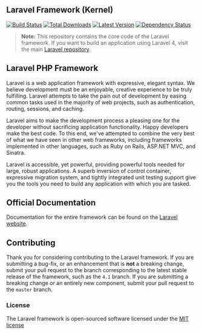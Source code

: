 ## Laravel Framework (Kernel)

[![Build Status](https://travis-ci.org/laravel/framework.svg)](https://travis-ci.org/laravel/framework)
[![Total Downloads](https://img.shields.io/packagist/dm/laravel/framework.svg)](https://packagist.org/packages/laravel/framework)
[![Latest Version](http://img.shields.io/github/tag/laravel/framework.svg)](https://github.com/laravel/framework/releases)
[![Dependency Status](https://www.versioneye.com/php/laravel:framework/badge.svg)](https://www.versioneye.com/php/laravel:framework)

> **Note:** This repository contains the core code of the Laravel framework. If you want to build an application using Laravel 4, visit the main [Laravel repository](https://github.com/laravel/laravel).

## Laravel PHP Framework

Laravel is a web application framework with expressive, elegant syntax. We believe development must be an enjoyable, creative experience to be truly fulfilling. Laravel attempts to take the pain out of development by easing common tasks used in the majority of web projects, such as authentication, routing, sessions, and caching.

Laravel aims to make the development process a pleasing one for the developer without sacrificing application functionality. Happy developers make the best code. To this end, we've attempted to combine the very best of what we have seen in other web frameworks, including frameworks implemented in other languages, such as Ruby on Rails, ASP.NET MVC, and Sinatra.

Laravel is accessible, yet powerful, providing powerful tools needed for large, robust applications. A superb inversion of control container, expressive migration system, and tightly integrated unit testing support give you the tools you need to build any application with which you are tasked.

## Official Documentation

Documentation for the entire framework can be found on the [Laravel website](http://laravel.com/docs).

## Contributing

Thank you for considering contributing to the Laravel framework. If you are submitting a bug-fix, or an enhancement that is **not** a breaking change, submit your pull request to the branch corresponding to the latest stable release of the framework, such as the `4.1` branch. If you are submitting a breaking change or an entirely new component, submit your pull request to the `master` branch.

### License

The Laravel framework is open-sourced software licensed under the [MIT license](http://opensource.org/licenses/MIT)
